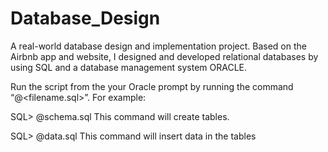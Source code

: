 # Database_Design
A real-world database design and implementation project. Based on the Airbnb app and website, I designed and developed relational databases by using SQL and a database management system ORACLE. 

Run the script from the your Oracle prompt by running the command “@<filename.sql>”.
For example:

SQL> @schema.sql
This command will create tables.

SQL> @data.sql
This command will insert data in the tables
